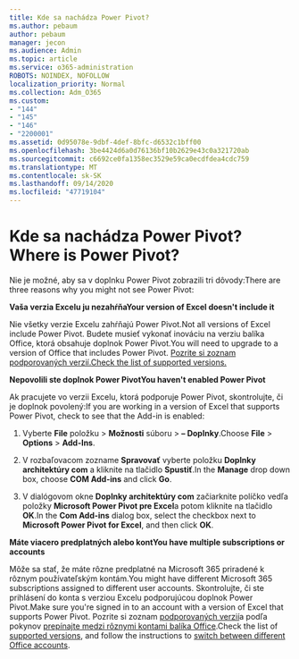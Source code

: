 ```yaml
---
title: Kde sa nachádza Power Pivot?
ms.author: pebaum
author: pebaum
manager: jecon
ms.audience: Admin
ms.topic: article
ms.service: o365-administration
ROBOTS: NOINDEX, NOFOLLOW
localization_priority: Normal
ms.collection: Adm_O365
ms.custom:
- "144"
- "145"
- "146"
- "2200001"
ms.assetid: 0d95078e-9dbf-4def-8bfc-d6532c1bff00
ms.openlocfilehash: 3be4424d6a0d76136bf10b2629e43c0a321720ab
ms.sourcegitcommit: c6692ce0fa1358ec3529e59ca0ecdfdea4cdc759
ms.translationtype: MT
ms.contentlocale: sk-SK
ms.lasthandoff: 09/14/2020
ms.locfileid: "47719104"
---
```

# <a name="where-is-power-pivot"></a><span data-ttu-id="31ec0-102">Kde sa nachádza Power Pivot?</span><span class="sxs-lookup"><span data-stu-id="31ec0-102">Where is Power Pivot?</span></span>

<span data-ttu-id="31ec0-103">Nie je možné, aby sa v doplnku Power Pivot zobrazili tri dôvody:</span><span class="sxs-lookup"><span data-stu-id="31ec0-103">There are three reasons why you might not see Power Pivot:</span></span>
  
<span data-ttu-id="31ec0-104">**Vaša verzia Excelu ju nezahŕňa**</span><span class="sxs-lookup"><span data-stu-id="31ec0-104">**Your version of Excel doesn't include it**</span></span>
  
<span data-ttu-id="31ec0-105">Nie všetky verzie Excelu zahŕňajú Power Pivot.</span><span class="sxs-lookup"><span data-stu-id="31ec0-105">Not all versions of Excel include Power Pivot.</span></span> <span data-ttu-id="31ec0-106">Budete musieť vykonať inováciu na verziu balíka Office, ktorá obsahuje doplnok Power Pivot.</span><span class="sxs-lookup"><span data-stu-id="31ec0-106">You will need to upgrade to a version of Office that includes Power Pivot.</span></span> [<span data-ttu-id="31ec0-107">Pozrite si zoznam podporovaných verzií.</span><span class="sxs-lookup"><span data-stu-id="31ec0-107">Check the list of supported versions.</span></span>](https://support.office.com/article/aa64e217-4b6e-410b-8337-20b87e1c2a4b.aspx)
  
<span data-ttu-id="31ec0-108">**Nepovolili ste doplnok Power Pivot**</span><span class="sxs-lookup"><span data-stu-id="31ec0-108">**You haven't enabled Power Pivot**</span></span>
  
<span data-ttu-id="31ec0-109">Ak pracujete vo verzii Excelu, ktorá podporuje Power Pivot, skontrolujte, či je doplnok povolený:</span><span class="sxs-lookup"><span data-stu-id="31ec0-109">If you are working in a version of Excel that supports Power Pivot, check to see that the Add-in is enabled:</span></span>
  
1. <span data-ttu-id="31ec0-110">Vyberte **File** položku \> **Možnosti** súboru \> **– Doplnky**.</span><span class="sxs-lookup"><span data-stu-id="31ec0-110">Choose **File** \> **Options** \> **Add-Ins**.</span></span>

2. <span data-ttu-id="31ec0-111">V rozbaľovacom zozname **Spravovať** vyberte položku **Doplnky architektúry com** a kliknite na tlačidlo **Spustiť**.</span><span class="sxs-lookup"><span data-stu-id="31ec0-111">In the **Manage** drop down box, choose **COM Add-ins** and click **Go**.</span></span>

3. <span data-ttu-id="31ec0-112">V dialógovom okne **Doplnky architektúry com** začiarknite políčko vedľa položky **Microsoft Power Pivot pre Excel**a potom kliknite na tlačidlo **OK**.</span><span class="sxs-lookup"><span data-stu-id="31ec0-112">In the **Com Add-ins** dialog box, select the checkbox next to **Microsoft Power Pivot for Excel**, and then click **OK**.</span></span>

<span data-ttu-id="31ec0-113">**Máte viacero predplatných alebo kont**</span><span class="sxs-lookup"><span data-stu-id="31ec0-113">**You have multiple subscriptions or accounts**</span></span>
  
<span data-ttu-id="31ec0-114">Môže sa stať, že máte rôzne predplatné na Microsoft 365 priradené k rôznym používateľským kontám.</span><span class="sxs-lookup"><span data-stu-id="31ec0-114">You might have different Microsoft 365 subscriptions assigned to different user accounts.</span></span> <span data-ttu-id="31ec0-115">Skontrolujte, či ste prihlásení do konta s verziou Excelu podporujúcou doplnok Power Pivot.</span><span class="sxs-lookup"><span data-stu-id="31ec0-115">Make sure you're signed in to an account with a version of Excel that supports Power Pivot.</span></span> <span data-ttu-id="31ec0-116">Pozrite si zoznam [podporovaných verzií](https://support.office.com/article/aa64e217-4b6e-410b-8337-20b87e1c2a4b.aspx)a podľa pokynov [prepínajte medzi rôznymi kontami balíka Office](https://support.office.com/article/b9582171-fd1f-4284-9846-bdd72bb28426.aspx#BKMK_WebSwitchAccounts).</span><span class="sxs-lookup"><span data-stu-id="31ec0-116">Check the list of [supported versions](https://support.office.com/article/aa64e217-4b6e-410b-8337-20b87e1c2a4b.aspx), and follow the instructions to [switch between different Office accounts](https://support.office.com/article/b9582171-fd1f-4284-9846-bdd72bb28426.aspx#BKMK_WebSwitchAccounts).</span></span>
